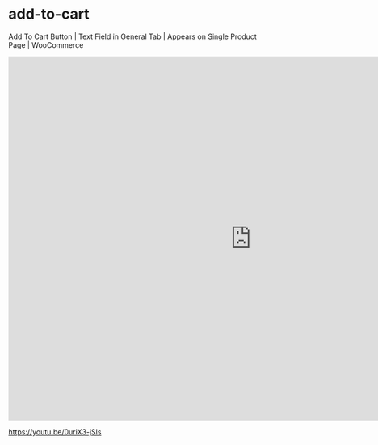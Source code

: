 # add-to-cart
Add To Cart Button | Text Field in General Tab | Appears on Single Product Page | WooCommerce


<iframe width="960" height="720" src="https://www.youtube.com/embed/0uriX3-jSls?rel=0&amp;controls=0" frameborder="0" allowfullscreen></iframe>

https://youtu.be/0uriX3-jSls

